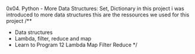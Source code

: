 0x04. Python - More Data Structures: Set, Dictionary
in this project i was introduced to more data structures
this are the ressources we used for this project
/**
 * Data structures
 * Lambda, filter, reduce and map
 * Learn to Program 12 Lambda Map Filter Reduce
 */
